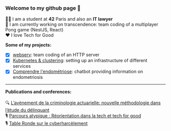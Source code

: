 ### Welcome to my github page 👋

🙋‍♀️ I am a student at __42__ Paris and also an __IT lawyer__ <br />
🏓 I am currently working on transcendence: team coding of a multiplayer Pong game (NestJS, React) <br />
♥️ I love Tech for Good <br />

__Some of my projects:__
- [x] [webserv](https://github.com/JehanneDussert/webserv): team coding of an HTTP server
- [x] [Kubernetes & clustering](https://github.com/JehanneDussert/ft_services): setting up an infrastructure of different services
- [x] [Comprendre l'endométriose](https://www.facebook.com/comprendrelendo): chatbot providing information on endometriosis

---

__Publications and conferences:__ 
<br />
<br />
🔍 [L’avènement de la criminologie actuarielle: nouvelle méthodologie dans l’étude du délinquant](https://medium.com/ai-for-tomorrow/lav%C3%A8nement-de-la-criminologie-actuarielle-nouvelle-m%C3%A9thodologie-dans-l-%C3%A9tude-du-d%C3%A9linquant-af7007a395a5) <br />
🎙 [Parcours atypique : Réorientation dans la tech et tech for good](https://www.youtube.com/watch?v=zpVCbXXHtXU&t=4s&ab_channel=BeMyApp) <br />
🎙 [Table Ronde sur le cyberharcèlement](https://www.youtube.com/watch?v=9DbSmU_b6RY&t=2062s&ab_channel=SheoTechnology) <br />
